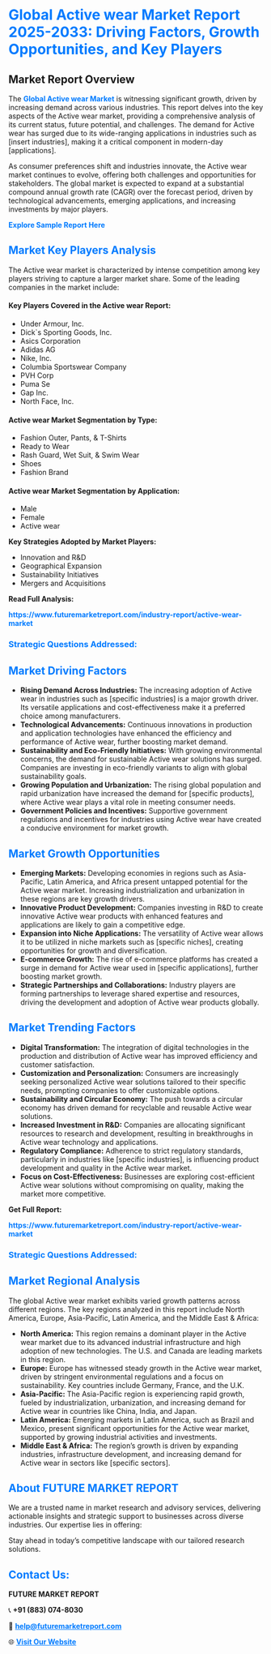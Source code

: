 <h1 style="color: #007BFF;">Global Active wear Market Report 2025-2033: Driving Factors, Growth Opportunities, and Key Players</h1>

<section id="overview">
<h2>Market Report Overview</h2>
<p>The <a href="https://www.futuremarketreport.com/industry-report/active-wear-market" style="color: #007BFF; text-decoration: none;"><strong>Global Active wear Market</strong></a> is witnessing significant growth, driven by increasing demand across various industries. This report delves into the key aspects of the Active wear market, providing a comprehensive analysis of its current status, future potential, and challenges. The demand for Active wear has surged due to its wide-ranging applications in industries such as [insert industries], making it a critical component in modern-day [applications].</p>
<p>As consumer preferences shift and industries innovate, the Active wear market continues to evolve, offering both challenges and opportunities for stakeholders. The global market is expected to expand at a substantial compound annual growth rate (CAGR) over the forecast period, driven by technological advancements, emerging applications, and increasing investments by major players.</p>
</section>

<section id="overview">
<p><a href="https://www.futuremarketreport.com/request-sample/reportId=120231" style="color: #007BFF; text-decoration: none;"><strong>Explore Sample Report Here</strong></a></p>
</section>

<section id="key-players">
<h2 style="color: #007BFF;">Market Key Players Analysis</h2>
<p>The Active wear market is characterized by intense competition among key players striving to capture a larger market share. Some of the leading companies in the market include:</p>
<h4>Key Players Covered in the Active wear Report:</h4>
<ul><li>Under Armour, Inc.</li><li>Dick`s Sporting Goods, Inc.</li><li>Asics Corporation</li><li>Adidas AG</li><li>Nike, Inc.</li><li>Columbia Sportswear Company</li><li>PVH Corp</li><li>Puma Se</li><li>Gap Inc.</li><li>North Face, Inc.</li></ul>
<h4>Active wear Market Segmentation by Type:</h4>
<ul><li>Fashion Outer, Pants, &amp; T-Shirts</li><li>Ready to Wear</li><li>Rash Guard, Wet Suit, &amp; Swim Wear</li><li>Shoes</li><li>Fashion Brand</li></ul>

<h4>Active wear Market Segmentation by Application:</h4>
<ul><li>Male</li><li>Female</li><li>Active wear</li></ul>
<p><strong>Key Strategies Adopted by Market Players:</strong></p>
<ul>
<li>Innovation and R&D</li>
<li>Geographical Expansion</li>
<li>Sustainability Initiatives</li>
<li>Mergers and Acquisitions</li>
</ul>
</section>

<section>
<p><strong>Read Full Analysis: </strong></p><a href="https://www.futuremarketreport.com/industry-report/active-wear-market" style="color: #007BFF; text-decoration: none;"><strong>https://www.futuremarketreport.com/industry-report/active-wear-market</strong></a>
<h3 style="color: #007BFF;">Strategic Questions Addressed:</h3>
</section>

<section id="driving-factors">
<h2 style="color: #007BFF;">Market Driving Factors</h2>
<ul>
<li><strong>Rising Demand Across Industries:</strong> The increasing adoption of Active wear in industries such as [specific industries] is a major growth driver. Its versatile applications and cost-effectiveness make it a preferred choice among manufacturers.</li>
<li><strong>Technological Advancements:</strong> Continuous innovations in production and application technologies have enhanced the efficiency and performance of Active wear, further boosting market demand.</li>
<li><strong>Sustainability and Eco-Friendly Initiatives:</strong> With growing environmental concerns, the demand for sustainable Active wear solutions has surged. Companies are investing in eco-friendly variants to align with global sustainability goals.</li>
<li><strong>Growing Population and Urbanization:</strong> The rising global population and rapid urbanization have increased the demand for [specific products], where Active wear plays a vital role in meeting consumer needs.</li>
<li><strong>Government Policies and Incentives:</strong> Supportive government regulations and incentives for industries using Active wear have created a conducive environment for market growth.</li>
</ul>
</section>

<section id="growth-opportunities">
<h2 style="color: #007BFF;">Market Growth Opportunities</h2>
<ul>
<li><strong>Emerging Markets:</strong> Developing economies in regions such as Asia-Pacific, Latin America, and Africa present untapped potential for the Active wear market. Increasing industrialization and urbanization in these regions are key growth drivers.</li>
<li><strong>Innovative Product Development:</strong> Companies investing in R&D to create innovative Active wear products with enhanced features and applications are likely to gain a competitive edge.</li>
<li><strong>Expansion into Niche Applications:</strong> The versatility of Active wear allows it to be utilized in niche markets such as [specific niches], creating opportunities for growth and diversification.</li>
<li><strong>E-commerce Growth:</strong> The rise of e-commerce platforms has created a surge in demand for Active wear used in [specific applications], further boosting market growth.</li>
<li><strong>Strategic Partnerships and Collaborations:</strong> Industry players are forming partnerships to leverage shared expertise and resources, driving the development and adoption of Active wear products globally.</li>
</ul>
</section>

<section id="trending-factors">
<h2 style="color: #007BFF;">Market Trending Factors</h2>
<ul>
<li><strong>Digital Transformation:</strong> The integration of digital technologies in the production and distribution of Active wear has improved efficiency and customer satisfaction.</li>
<li><strong>Customization and Personalization:</strong> Consumers are increasingly seeking personalized Active wear solutions tailored to their specific needs, prompting companies to offer customizable options.</li>
<li><strong>Sustainability and Circular Economy:</strong> The push towards a circular economy has driven demand for recyclable and reusable Active wear solutions.</li>
<li><strong>Increased Investment in R&D:</strong> Companies are allocating significant resources to research and development, resulting in breakthroughs in Active wear technology and applications.</li>
<li><strong>Regulatory Compliance:</strong> Adherence to strict regulatory standards, particularly in industries like [specific industries], is influencing product development and quality in the Active wear market.</li>
<li><strong>Focus on Cost-Effectiveness:</strong> Businesses are exploring cost-efficient Active wear solutions without compromising on quality, making the market more competitive.</li>
</ul>
</section>

<section>
<p><strong>Get Full Report: </strong></p><a href="https://www.futuremarketreport.com/industry-report/active-wear-market" style="color: #007BFF; text-decoration: none;"><strong>https://www.futuremarketreport.com/industry-report/active-wear-market</strong></a>
<h3 style="color: #007BFF;">Strategic Questions Addressed:</h3>
</section>


<section id="regional-analysis">
<h2 style="color: #007BFF;">Market Regional Analysis</h2>
<p>The global Active wear market exhibits varied growth patterns across different regions. The key regions analyzed in this report include North America, Europe, Asia-Pacific, Latin America, and the Middle East & Africa:</p>
<ul>
<li><strong>North America:</strong> This region remains a dominant player in the Active wear market due to its advanced industrial infrastructure and high adoption of new technologies. The U.S. and Canada are leading markets in this region.</li>
<li><strong>Europe:</strong> Europe has witnessed steady growth in the Active wear market, driven by stringent environmental regulations and a focus on sustainability. Key countries include Germany, France, and the U.K.</li>
<li><strong>Asia-Pacific:</strong> The Asia-Pacific region is experiencing rapid growth, fueled by industrialization, urbanization, and increasing demand for Active wear in countries like China, India, and Japan.</li>
<li><strong>Latin America:</strong> Emerging markets in Latin America, such as Brazil and Mexico, present significant opportunities for the Active wear market, supported by growing industrial activities and investments.</li>
<li><strong>Middle East & Africa:</strong> The region’s growth is driven by expanding industries, infrastructure development, and increasing demand for Active wear in sectors like [specific sectors].</li>
</ul>
</section>

<footer>
<h2 style="color: #007BFF;">About FUTURE MARKET REPORT</h2>
<p>We are a trusted name in market research and advisory services, delivering actionable insights and strategic support to businesses across diverse industries. Our expertise lies in offering:</p>

<p>Stay ahead in today’s competitive landscape with our tailored research solutions.</p>

<h2 style="color: #007BFF;">Contact Us:</h2>
<p><strong>FUTURE MARKET REPORT</strong></p>
<p>📞 <strong>+91 (883) 074-8030</strong></p>
<p>📧 <strong><a href="mailto:help@futuremarketreport.com" style="color: #007BFF;">help@futuremarketreport.com</a></strong></p>
<p>🌐 <strong><a href="https://www.futuremarketreport.com/" style="color: #007BFF;">Visit Our Website</a></strong></p>
</footer>